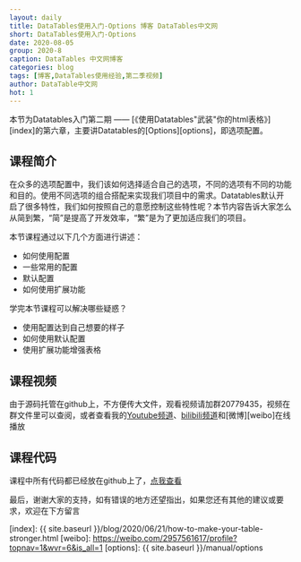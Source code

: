 ```yaml
---
layout: daily
title: DataTables使用入门-Options 博客 DataTables中文网
short: DataTables使用入门-Options
date: 2020-08-05
group: 2020-8
caption: DataTables 中文网博客
categories: blog
tags: [博客,DataTables使用经验,第二季视频]
author: DataTable中文网
hot: 1
---
```


本节为Datatables入门第二期 —— [《使用Datatables"武装"你的html表格》][index]的第六章，主要讲Datatables的[Options][options]，即选项配置。

## 课程简介

在众多的选项配置中，我们该如何选择适合自己的选项，不同的选项有不同的功能和目的。使用不同选项的组合搭配来实现我们项目中的需求。Datatables默认开启了很多特性，我们如何按照自己的意愿控制这些特性呢？本节内容告诉大家怎么从简到繁，“简”是提高了开发效率，“繁”是为了更加适应我们的项目。
<!--more-->

本节课程通过以下几个方面进行讲述：

- 如何使用配置
- 一些常用的配置
- 默认配置
- 如何使用扩展功能

学完本节课程可以解决哪些疑惑？

- 使用配置达到自己想要的样子
- 如何使用默认配置
- 使用扩展功能增强表格

## 课程视频

由于源码托管在github上，不方便传大文件，观看视频请加群20779435，视频在群文件里可以查阅，或者查看我的[Youtube频道][youtube]、[bilibili频道][bilibili]和[微博][weibo]在线播放

## 课程代码

课程中所有代码都已经放在github上了，[点我查看][github]

最后，谢谢大家的支持，如有错误的地方还望指出，如果您还有其他的建议或要求，欢迎在下方留言


[youtube]: https://www.youtube.com/playlist?list=PLfl1Raz12t6s43Fb--qDoIsBPKHEme7FO
[bilibili]: https://space.bilibili.com/618644465/channel/detail?cid=133983
[github]: https://github.com/ssy341/datatables-season2/tree/master/example01
[index]: {{ site.baseurl }}/blog/2020/06/21/how-to-make-your-table-stronger.html
[weibo]: https://weibo.com/2957561617/profile?topnav=1&wvr=6&is_all=1
[options]: {{ site.baseurl }}/manual/options